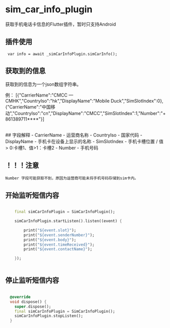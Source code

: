 # sim_car_info_plugin

获取手机电话卡信息的Flutter插件，暂时只支持Android

## 插件使用

```
 var info = await _simCarInfoPlugin.simCarInfo();

```
## 获取到的信息

获取到的信息为一个json数组字符串。

例：
[{"CarrierName":"CMCC — CMHK","CountryIso":"hk","DisplayName":"Mobile Duck","SimSlotIndex":0},{"CarrierName":"中国移动","CountryIso":"cn","DisplayName":"CMCC","SimSlotIndex":1,"Number":"+861389711****"}]


<br/>
## 字段解释
- CarrierName - 运营商名称
- CountryIso  - 国家代码
- DisplayName - 手机卡在设备上显示的名称
- SimSlotIndex - 手机卡槽位置 / 值> 0:卡槽1、值>1：卡槽2
- Number - 手机号码


<br/>

## ！！！注意
    Number 字段可能获取不到，原因为运营商可能未将手机号码存储到sim卡内。


## 开始监听短信内容
```dart

    final simCarInfoPlugin = SimCarInfoPlugin();

    simCarInfoPlugin.startListen().listen((event) {

        print("${event.slot}");
        print("${event.senderNumber}");
        print("${event.body}");
        print("${event.timeReceived}");
        print("${event.contactName}");

    });
    
```

## 停止监听短信内容
```dart

  @override
  void dispose() {
    super.dispose();
    final simCarInfoPlugin = SimCarInfoPlugin();
    simCarInfoPlugin.stopListen();
  }
  
```



